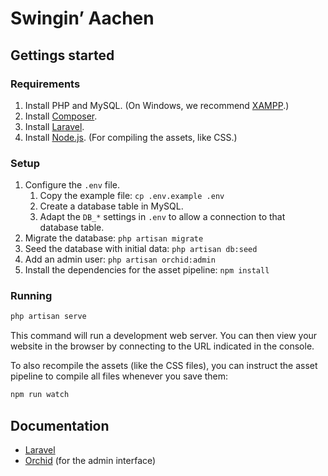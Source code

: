 # Swingin&rsquo; Aachen
## Gettings started
### Requirements
1. Install PHP and MySQL. (On Windows, we recommend [XAMPP].)
2. Install [Composer].
3. Install [Laravel].
4. Install [Node.js]. (For compiling the assets, like CSS.)

[XAMPP]: https://www.apachefriends.org/index.html
[Composer]: https://getcomposer.org/
[Laravel]: https://laravel.com/
[Node.js]: https://nodejs.org/

### Setup
1. Configure the `.env` file.
    1. Copy the example file: `cp .env.example .env`
    2. Create a database table in MySQL.
    3. Adapt the `DB_*` settings in `.env` to allow a connection to that database table.
2. Migrate the database: `php artisan migrate`
3. Seed the database with initial data: `php artisan db:seed`
4. Add an admin user: `php artisan orchid:admin`
5. Install the dependencies for the asset pipeline: `npm install`

### Running
```bash
php artisan serve
```
This command will run a development web server. You can then view your website in the browser by connecting to the URL indicated in the console.

To also recompile the assets (like the CSS files), you can instruct the asset pipeline to compile all files whenever you save them:
```bash
npm run watch
```

## Documentation
- [Laravel](https://laravel.com/docs/6.x)
- [Orchid](https://orchid.software/en/docs) (for the admin interface)
